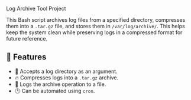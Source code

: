 Log Archive Tool Project

This Bash script archives log files from a specified directory, compresses them into a `.tar.gz` file, and stores them in `/var/log/archive/`. This helps keep the system clean while preserving logs in a compressed format for future reference.

## 🚀 Features
- 📂 Accepts a log directory as an argument.
- 🔥 Compresses logs into a `.tar.gz` archive.
- 📝 Logs the archive operation to a file.
- 🕒 Can be automated using `cron`.
